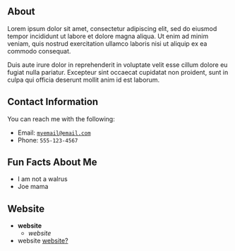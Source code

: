 ---
---

## About

Lorem ipsum dolor sit amet, consectetur adipiscing elit, sed do eiusmod tempor incididunt ut labore et dolore magna aliqua. Ut enim ad minim veniam, quis nostrud exercitation ullamco laboris nisi ut aliquip ex ea commodo consequat.

Duis aute irure dolor in reprehenderit in voluptate velit esse cillum dolore eu fugiat nulla pariatur. Excepteur sint occaecat cupidatat non proident, sunt in culpa qui officia deserunt mollit anim id est laborum.

## Contact Information

You can reach me with the following:

- Email: [`myemail@email.com`](mailto:myemail@email.com)
- Phone: `555-123-4567`

## Fun Facts About Me

- I am not a walrus
- Joe mama

## Website
- **website**
  - *website*
- website
[website?](https://website.com)
